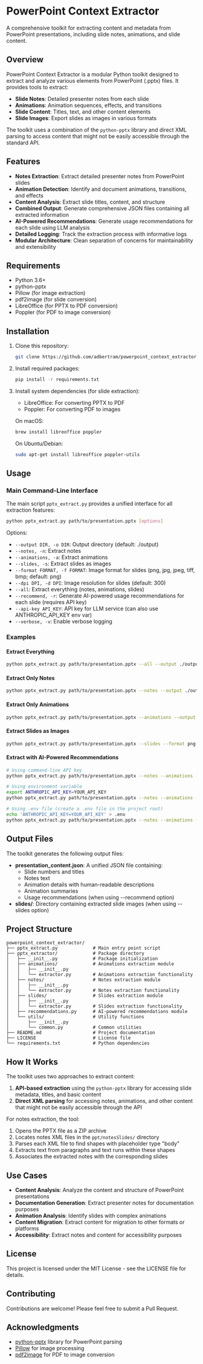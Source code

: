 # PowerPoint Context Extractor

A comprehensive toolkit for extracting content and metadata from PowerPoint presentations, including slide notes, animations, and slide content.

## Overview

PowerPoint Context Extractor is a modular Python toolkit designed to extract and analyze various elements from PowerPoint (.pptx) files. It provides tools to extract:

- **Slide Notes**: Detailed presenter notes from each slide
- **Animations**: Animation sequences, effects, and transitions
- **Slide Content**: Titles, text, and other content elements
- **Slide Images**: Export slides as images in various formats

The toolkit uses a combination of the `python-pptx` library and direct XML parsing to access content that might not be easily accessible through the standard API.

## Features

- **Notes Extraction**: Extract detailed presenter notes from PowerPoint slides
- **Animation Detection**: Identify and document animations, transitions, and effects
- **Content Analysis**: Extract slide titles, content, and structure
- **Combined Output**: Generate comprehensive JSON files containing all extracted information
- **AI-Powered Recommendations**: Generate usage recommendations for each slide using LLM analysis
- **Detailed Logging**: Track the extraction process with informative logs
- **Modular Architecture**: Clean separation of concerns for maintainability and extensibility

## Requirements

- Python 3.6+
- python-pptx
- Pillow (for image extraction)
- pdf2image (for slide conversion)
- LibreOffice (for PPTX to PDF conversion)
- Poppler (for PDF to image conversion)

## Installation

1. Clone this repository:
   ```bash
   git clone https://github.com/adbertram/powerpoint_context_extractor.git
   ```

2. Install required packages:
   ```bash
   pip install -r requirements.txt
   ```

3. Install system dependencies (for slide extraction):
   - LibreOffice: For converting PPTX to PDF
   - Poppler: For converting PDF to images

   On macOS:
   ```bash
   brew install libreoffice poppler
   ```

   On Ubuntu/Debian:
   ```bash
   sudo apt-get install libreoffice poppler-utils
   ```

## Usage

### Main Command-Line Interface

The main script `pptx_extract.py` provides a unified interface for all extraction features:

```bash
python pptx_extract.py path/to/presentation.pptx [options]
```

Options:
- `--output DIR, -o DIR`: Output directory (default: ./output)
- `--notes, -n`: Extract notes
- `--animations, -a`: Extract animations
- `--slides, -s`: Extract slides as images
- `--format FORMAT, -f FORMAT`: Image format for slides (png, jpg, jpeg, tiff, bmp; default: png)
- `--dpi DPI, -d DPI`: Image resolution for slides (default: 300)
- `--all`: Extract everything (notes, animations, slides)
- `--recommend, -r`: Generate AI-powered usage recommendations for each slide (requires API key)
- `--api-key API_KEY`: API key for LLM service (can also use ANTHROPIC_API_KEY env var)
- `--verbose, -v`: Enable verbose logging

### Examples

#### Extract Everything

```bash
python pptx_extract.py path/to/presentation.pptx --all --output ./output_directory
```

#### Extract Only Notes

```bash
python pptx_extract.py path/to/presentation.pptx --notes --output ./output_directory
```

#### Extract Only Animations

```bash
python pptx_extract.py path/to/presentation.pptx --animations --output ./output_directory
```

#### Extract Slides as Images

```bash
python pptx_extract.py path/to/presentation.pptx --slides --format png --dpi 300 --output ./output_directory
```

#### Extract with AI-Powered Recommendations

```bash
# Using command-line API key
python pptx_extract.py path/to/presentation.pptx --notes --animations --recommend --api-key YOUR_API_KEY --output ./output_directory

# Using environment variable
export ANTHROPIC_API_KEY=YOUR_API_KEY
python pptx_extract.py path/to/presentation.pptx --notes --animations --recommend --output ./output_directory

# Using .env file (create a .env file in the project root)
echo 'ANTHROPIC_API_KEY=YOUR_API_KEY' > .env
python pptx_extract.py path/to/presentation.pptx --notes --animations --recommend --output ./output_directory
```

## Output Files

The toolkit generates the following output files:

- **presentation_content.json**: A unified JSON file containing:
  - Slide numbers and titles
  - Notes text
  - Animation details with human-readable descriptions
  - Animation summaries
  - Usage recommendations (when using --recommend option)
- **slides/**: Directory containing extracted slide images (when using --slides option)


## Project Structure

```text
powerpoint_context_extractor/
├── pptx_extract.py             # Main entry point script
├── pptx_extractor/             # Package directory
│   ├── __init__.py             # Package initialization
│   ├── animations/             # Animations extraction module
│   │   ├── __init__.py
│   │   └── extractor.py        # Animations extraction functionality
│   ├── notes/                  # Notes extraction module
│   │   ├── __init__.py
│   │   └── extractor.py        # Notes extraction functionality
│   ├── slides/                 # Slides extraction module
│   │   ├── __init__.py
│   │   └── extractor.py        # Slides extraction functionality
│   ├── recommendations.py      # AI-powered recommendations module
│   └── utils/                  # Utility functions
│       ├── __init__.py
│       └── common.py           # Common utilities
├── README.md                   # Project documentation
├── LICENSE                     # License file
└── requirements.txt            # Python dependencies
```

## How It Works

The toolkit uses two approaches to extract content:

1. **API-based extraction** using the `python-pptx` library for accessing slide metadata, titles, and basic content
2. **Direct XML parsing** for accessing notes, animations, and other content that might not be easily accessible through the API

For notes extraction, the tool:
1. Opens the PPTX file as a ZIP archive
2. Locates notes XML files in the `ppt/notesSlides/` directory
3. Parses each XML file to find shapes with placeholder type "body"
4. Extracts text from paragraphs and text runs within these shapes
5. Associates the extracted notes with the corresponding slides

## Use Cases

- **Content Analysis**: Analyze the content and structure of PowerPoint presentations
- **Documentation Generation**: Extract presenter notes for documentation purposes
- **Animation Analysis**: Identify slides with complex animations
- **Content Migration**: Extract content for migration to other formats or platforms
- **Accessibility**: Extract notes and content for accessibility purposes

## License

This project is licensed under the MIT License - see the LICENSE file for details.

## Contributing

Contributions are welcome! Please feel free to submit a Pull Request.

## Acknowledgments

- [python-pptx](https://python-pptx.readthedocs.io/) library for PowerPoint parsing
- [Pillow](https://pillow.readthedocs.io/) for image processing
- [pdf2image](https://github.com/Belval/pdf2image) for PDF to image conversion
